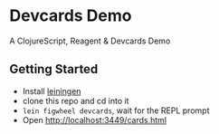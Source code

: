 # Devcards Demo
A ClojureScript, Reagent & Devcards Demo

## Getting Started

- Install [leiningen](http://leiningen.org/)
- clone this repo and cd into it
- `lein figwheel devcards`, wait for the REPL prompt
- Open [http://localhost:3449/cards.html](http://localhost:3449/cards.html)
